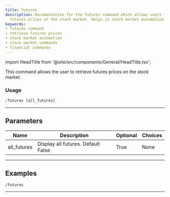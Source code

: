 ```yaml
---
title: futures
description: Documentation for the futures command which allows users to retrieve
  futures prices on the stock market. Helps in stock market automation.
keywords:
- futures command
- retrieve futures prices
- stock market automation
- stock market commands
- financial commands
---
```


import HeadTitle from '@site/src/components/General/HeadTitle.tsx';

<HeadTitle title="futures - General - Discord - Reference | OpenBB Bot Docs" />

This command allows the user to retrieve futures prices on the stock market.

### Usage

```python wordwrap
/futures [all_futures]
```

---

## Parameters

| Name | Description | Optional | Choices |
| ---- | ----------- | -------- | ------- |
| all_futures | Display all futures. Default False | True | None |


---

## Examples

```
/futures
```

---
